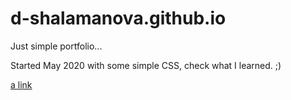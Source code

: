# d-shalamanova.github.io

Just simple portfolio...

Started May 2020 with some simple CSS, check what I learned. ;) 

[a link](https://d-shalamanova.github.io/)
